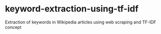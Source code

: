 # keyword-extraction-using-tf-idf
Extraction of keywords in Wikipedia articles using web scraping and TF-IDF concept
